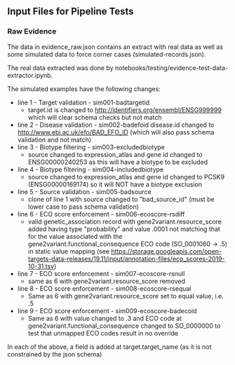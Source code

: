 ## Input Files for Pipeline Tests

### Raw Evidence

The data in evidence_raw.json contains an extract with real data as well as some simulated data to force corner cases (simulated-records.json).

The real data extracted was done by notebooks/testing/evidence-test-data-extractor.ipynb.

The simulated examples have the following changes:
- line 1 - Target validation - sim001-badtargetid
    - target.id is changed to http://identifiers.org/ensembl/ENSG999999 which will clear schema checks but not match
- line 2 - Disease validation - sim002-badefoid
    disease.id changed to http://www.ebi.ac.uk/efo/BAD_EFO_ID (which will also pass schema validation and not match)
- line 3 - Biotype filtering - sim003-excludedbiotype
    - source changed to expression_atlas and gene id changed to ENSG00000240253 as this will have a biotype to be excluded
- line 4 - Biotype filtering - sim004-includedbiotype
    - source changed to expression_atlas and gene id changed to PCSK9 (ENSG00000169174) so it will NOT 
    have a biotype exclusion
- line 5 - Source validation - sim005-badsource
    - clone of line 1 with source changed to "bad_source_id" (must be lower case to pass schema validation)
- line 6 - ECO score enforcement - sim006-ecoscore-rsdiff
    - valid genetic_association record with gene2variant.resource_score added having type "probability" and 
    value .0001 not matching that for the value associated with the gene2variant.functional_consequence 
    ECO code (SO_0001060 -> .5) in static value mapping (see https://storage.googleapis.com/open-targets-data-releases/19.11/input/annotation-files/eco_scores-2019-10-31.tsv)
- line 7 - ECO score enforcement - sim007-ecoscore-rsnull
    - same as 6 with gene2variant.resource_score removed 
- line 8 - ECO score enforcement - sim008-ecoscore-rsequal
    - Same as 6 with gene2variant.resource_score set to equal value, i.e. .5   
- line 9 - ECO score enforcement - sim009-ecoscore-badecoid
    - Same as 6 with value changed to .3 and ECO code at gene2variant.functional_consequence changed 
    to SO_0000000 to test that unmapped ECO codes result in no override  
  

In each of the above, a field is added at target.target_name (as it is not constrained by the json schema)